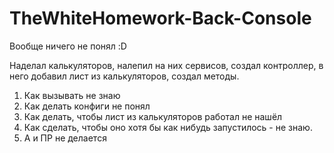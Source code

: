# TheWhiteHomework-Back-Console

Вообще ничего не понял :D

Наделал калькуляторов, налепил на них сервисов, создал контроллер, в него добавил лист из калькуляторов, создал методы. 

1. Как вызывать не знаю 
2. Как делать конфиги не понял
3. Как делать, чтобы лист из калькуляторов работал не нашёл 
4. Как сделать, чтобы оно хотя бы как нибудь запустилось - не знаю.
5. А и ПР не делается 
